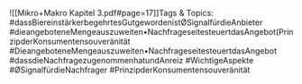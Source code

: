 
![[Mikro+Makro Kapitel 3.pdf#page=17]]Tags & Topics:
   #dassBiereinstärkerbegehrtesGutgewordenistØSignalfürdieAnbieter
   #dieangeboteneMengeauszuweiten•NachfrageseitesteuertdasAngebot(PrinzipderKonsumentensouveränität
   #DieangeboteneMengeauszuweiten•NachfrageseitesteuertdasAngebot
   #dassdieNachfragezugenommenhatundAnreiz
   #WichtigeAspekte
   #ØSignalfürdieNachfrager
   #PrinzipderKonsumentensouveränität